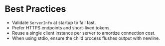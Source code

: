 # Best Practices

- Validate `ServerInfo` at startup to fail fast.
- Prefer HTTPS endpoints and short-lived tokens.
- Reuse a single client instance per server to amortize connection cost.
- When using stdio, ensure the child process flushes output with newline.
